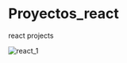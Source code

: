 # Proyectos_react
react projects

![react_1](https://github.com/NelsonrBermejo/proyectos_react/assets/55325268/e21cc957-d69b-4993-9205-f487997644db)
